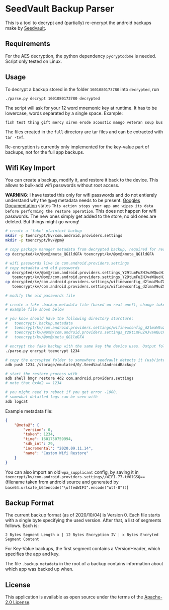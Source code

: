 # SeedVault Backup Parser

This is a tool to decrypt and (partially) re-encrypt the android backups make by [Seedvault](https://github.com/stevesoltys/seedvault/).

## Requirements
For the AES decryption, the python dependency `pycryptodome` is needed.
Script only tested on Linux.

## Usage
To decrypt a backup stored in the folder `1601080173780` into `decrypted`, run
```
./parse.py decrypt 1601080173780 decrypted
```

The script will ask for your 12 word mnemonic key at runtime. It has to be lowercase, words separated by a single space.
Example:

```
fish test thing gift mercy siren erode acoustic mango veteran soup bus
```

The files created in the `full` directory are tar files and can be extracted with `tar -tvf`.

Re-encryption is currently only implemented for the key-value part of backups, not for the full app backups.

## Wifi Key Import
You can create a backup, modify it, and restore it back to the device. This allows to bulk-add wifi passwords without root access.

__WARNING__: I have tested this only for wifi passwords and do not entierely understand why the `@pm@` metadata needs to be present. [Googles Documentation](https://developer.android.com/guide/topics/data/testingbackup#TestingBackup) states `This action stops your app and wipes its data before performing the restore operation`. This does not happen for wifi passwords. The new ones simply get added to the store, no old ones are deleted. But things might go wrong!

```sh
# create a 'fake' plaintext backup
mkdir -p toencrypt/kv/com.android.providers.settings
mkdir -p toencrypt/kv/@pm@

# copy package manager metadata from decrypted backup, required for restoring backups
cp decrypted/kv/@pm@/meta_QG1ldGFA toencrypt/kv/@pm@/meta_QG1ldGFA

# wifi passwords live in com.android.providers.settings
# copy metadata and old passwords
cp decrypted/kv/@pm@/com.android.providers.settings_Y29tLmFuZHJvaWQucHJvdmlkZXJzLnNldHRpbmdz \
   toencrypt/kv/@pm@/com.android.providers.settings_Y29tLmFuZHJvaWQucHJvdmlkZXJzLnNldHRpbmdz
cp decrypted/kv/com.android.providers.settings/wifinewconfig_d2lmaV9uZXdfY29uZmln \
   toencrypt/kv/com.android.providers.settings/wifinewconfig_d2lmaV9uZXdfY29uZmln

# modify the old passwords file

# create a fake .backup.metadata file (based on real one?), change token to 1234
# example file shown below

# you know should have the following directory sturcture:
#   toencrypt/.backup.metadata
#   toencrypt/kv/com.android.providers.settings/wifinewconfig_d2lmaV9uZXdfY29uZmln
#   toencrypt/kv/@pm@/com.android.providers.settings_Y29tLmFuZHJvaWQucHJvdmlkZXJzLnNldHRpbmdz
#   toencrypt/kv/@pm@/meta_QG1ldGFA

# encrypt the fake backup with the same key the device uses. Output folder has to be numeric only and match the token
./parse.py encrypt toencrypt 1234

# copy the encrypted folder to somewhere seedvault detects it (usb/internal storage `.SeedVaultAndroidBackup`).
adb push 1234 /storage/emulated/0/.SeedVaultAndroidBackup/

# start the restore process with
adb shell bmgr restore 4d2 com.android.providers.settings
# note that 0x4d2 == 1234

# you might need to reboot if you get error -1000.
# somewhat detailed logs can be seen with
adb logcat
```

Example metadata file:
```json
{
    "@meta@": {
        "version": 0,
        "token": 1234,
        "time": 1601750759994,
        "sdk_int": 29,
        "incremental": "2020.09.11.14",
        "name": "Custom Wifi Restore"
    }
}
```

You can also import an old `wpa_supplicant` config, by saving it in `toencrypt/kv/com.android.providers.settings//WIFI.77-tV0lGSQ==` (filename taken from android source and generated by `base64.urlsafe_b64encode("\uffedWIFI".encode("utf-8"))`)

## Backup Format
The current backup format (as of 2020/10/04) is Version 0. Each file starts with a single byte specifying the used version. After that, a list of segments follows. Each is:

```
2 Bytes Segment Length x | 12 Bytes Encryption IV | x Bytes Encryted Segment Content
```

For Key-Value backups, the first segment contains a VersionHeader, which specifies the app and key.

The file `.backup.metadata` in the root of a backup contains information about which app was backed up when.


## License
This application is available as open source under the terms of the [Apache-2.0 License](https://opensource.org/licenses/Apache-2.0).
